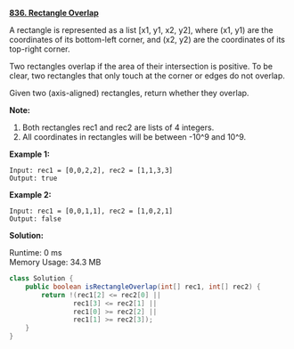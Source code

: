 **[836. Rectangle Overlap](https://leetcode.com/problems/rectangle-overlap/)**

A rectangle is represented as a list [x1, y1, x2, y2], where (x1, y1) are the coordinates of its bottom-left corner, and (x2, y2) are the coordinates of its top-right corner.

Two rectangles overlap if the area of their intersection is positive.  To be clear, two rectangles that only touch at the corner or edges do not overlap.

Given two (axis-aligned) rectangles, return whether they overlap.


**Note:**

1. Both rectangles rec1 and rec2 are lists of 4 integers.
2. All coordinates in rectangles will be between -10^9 and 10^9.

**Example 1:**

```
Input: rec1 = [0,0,2,2], rec2 = [1,1,3,3]
Output: true
```

**Example 2:**

```
Input: rec1 = [0,0,1,1], rec2 = [1,0,2,1]
Output: false
```

**Solution:**

Runtime: 0 ms<br/>
Memory Usage: 34.3 MB

```java
class Solution {
    public boolean isRectangleOverlap(int[] rec1, int[] rec2) {
        return !(rec1[2] <= rec2[0] ||
                rec1[3] <= rec2[1] ||
                rec1[0] >= rec2[2] ||
                rec1[1] >= rec2[3]);
    }
}
```